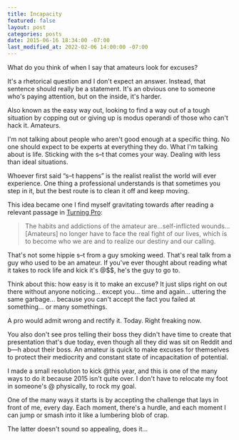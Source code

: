 ```yaml
---
title: Incapacity
featured: false
layout: post
categories: posts
date: 2015-06-16 18:34:00 -07:00
last_modified_at: 2022-02-06 14:00:00 -07:00
---
```


What do you think of when I say that amateurs look for excuses?

It's a rhetorical question and I don't expect an answer. Instead, that sentence should really be a statement. It's an obvious one to someone who's paying attention, but on the inside, it's harder.

Also known as the easy way out, looking to find a way out of a tough situation by copping out or giving up is modus operandi of those who can't hack it. Amateurs.

I'm not talking about people who aren't good enough at a specific thing. No one should expect to be experts at everything they do. What I'm talking about is life. Sticking with the s–t that comes your way. Dealing with less than ideal situations.

Whoever first said “s–t happens” is the realist realist the world will ever experience. One thing a professional understands is that sometimes you step in it, but the best route is to clean it off and keep moving.

This idea became one I find myself gravitating towards after reading a relevant passage in [Turning Pro](http://amzn.to/1G234yc):

> The habits and addictions of the amateur are…self-inflicted wounds…[Amateurs] no longer have to face the real fight of our lives, which is to become who we are and to realize our destiny and our calling.

That's not some hippie s–t from a guy smoking weed. That's real talk from a guy who used to be an amateur. If you've ever thought about reading what it takes to rock life and kick it's @$$, he's the guy to go to.

Think about this: how easy is it to make an excuse? It just slips right on out there without anyone noticing… except you… time and again… uttering the same garbage… because you can't accept the fact you failed at something… or many somethings.

A pro would admit wrong and rectify it. Today. Right freaking now.

You also don't see pros telling their boss they didn't have time to create that presentation that's due today, even though all they did was sit on Reddit and b—h about their boss. An amateur is quick to make excuses for themselves to protect their mediocrity and constant state of incapacitation of potential.

I made a small resolution to kick @this year, and this is one of the many ways to do it because 2015 isn't quite over. I don't have to relocate my foot in someone's @ physically, to rock my goal.

One of the many ways it starts is by accepting the challenge that lays in front of me, every day. Each moment, there's a hurdle, and each moment I can jump or smash into it like a lumbering blob of crap.

The latter doesn't sound so appealing, does it…

